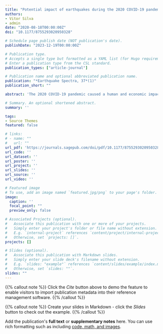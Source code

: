 ```yaml
---
title: "Potential impact of earthquakes during the 2020 COVID-19 pandemic"
authors:
- Vitor Silva
- admin
date: "2020-08-18T00:00:00Z"
doi: "10.1177/8755293020950328"

# Schedule page publish date (NOT publication's date).
publishDate: "2023-12-19T00:00:00Z"

# Publication type.
# Accepts a single type but formatted as a YAML list (for Hugo requirements).
# Enter a publication type from the CSL standard.
publication_types: ["article-journal"]

# Publication name and optional abbreviated publication name.
publication: "*Earthquake Spectra, 37*(1)"
publication_short: ""

abstract: 'The 2020 COVID-19 pandemic caused a human and economic impact of unprecedented magnitude in contemporary history. In an effort to reduce the rate of infection, most governments implemented measures to increase social distancing and to strengthen the capacity of the healthcare system. The occurrence of earthquakes coincident with the pandemic may prevent the effective practice of such measures, and consequently cause an increase in the virus spread. This study analyzes the potential impact that seismic events may have on the infection rate within regions afflicted by both epidemics and earthquakes and explores open software packages that can be employed to simulate the impact of future destructive earthquakes on the spread of an emerging virus. Recent data on the number of confirmed cases at the national or subnational level were combined with a global seismic hazard and risk map to produce a combined index. This index highlights regions where preparedness and contingency plans should be developed to account for the possibility of COVID-19 outbreaks due to the earthquake impact.'

# Summary. An optional shortened abstract.
summary: ''

tags:
- Source Themes
featured: false

# links:
# - name: ""
#   url: ""
url_pdf: 'https://journals.sagepub.com/doi/pdf/10.1177/8755293020950328'
url_code: ''
url_dataset: ''
url_poster: ''
url_project: ''
url_slides: ''
url_source: ''
url_video: ''

# Featured image
# To use, add an image named `featured.jpg/png` to your page's folder. 
image:
  caption: ''
  focal_point: ""
  preview_only: false

# Associated Projects (optional).
#   Associate this publication with one or more of your projects.
#   Simply enter your project's folder or file name without extension.
#   E.g. `internal-project` references `content/project/internal-project/index.md`.
#   Otherwise, set `projects: []`.
projects: []

# Slides (optional).
#   Associate this publication with Markdown slides.
#   Simply enter your slide deck's filename without extension.
#   E.g. `slides: "example"` references `content/slides/example/index.md`.
#   Otherwise, set `slides: ""`.
slides: ""
---
```


{{% callout note %}}
Click the *Cite* button above to demo the feature to enable visitors to import publication metadata into their reference management software.
{{% /callout %}}

{{% callout note %}}
Create your slides in Markdown - click the *Slides* button to check out the example.
{{% /callout %}}

Add the publication's **full text** or **supplementary notes** here. You can use rich formatting such as including [code, math, and images](https://docs.hugoblox.com/content/writing-markdown-latex/).
